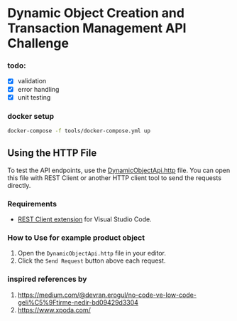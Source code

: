 # Dynamic Object Creation and Transaction Management API Challenge

### todo:
- [x] validation
- [x] error handling
- [x] unit testing

### docker setup

```bash
docker-compose -f tools/docker-compose.yml up
```


## Using the HTTP File

To test the API endpoints, use the [DynamicObjectApi.http](./src/DynamicObjectApi.http) file. You can open this file with REST Client or another HTTP client tool to send the requests directly.

### Requirements

- [REST Client extension](https://marketplace.visualstudio.com/items?itemName=humao.rest-client) for Visual Studio Code.

### How to Use for example product object

1. Open the `DynamicObjectApi.http` file in your editor.
2. Click the `Send Request` button above each request.




### inspired references by
1. https://medium.com/@devran.erogul/no-code-ve-low-code-geli%C5%9Ftirme-nedir-bd09429d3304
2. https://www.xpoda.com/